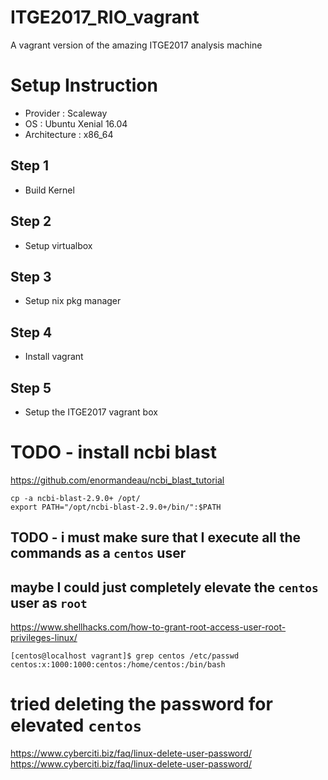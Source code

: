 # ITGE2017_RIO_vagrant
A vagrant version of the amazing ITGE2017 analysis machine

# Setup Instruction

- Provider : Scaleway
- OS : Ubuntu Xenial 16.04 
- Architecture : x86_64

## Step 1
- Build Kernel

## Step 2
- Setup virtualbox

## Step 3
- Setup nix pkg manager

## Step 4
- Install vagrant 

## Step 5
- Setup the ITGE2017 vagrant box



# TODO  - install ncbi blast

https://github.com/enormandeau/ncbi_blast_tutorial


```
cp -a ncbi-blast-2.9.0+ /opt/
export PATH="/opt/ncbi-blast-2.9.0+/bin/":$PATH
```

## TODO - i must make sure that I execute all the commands as a `centos` user 


## maybe I could just completely elevate the `centos` user as `root`
https://www.shellhacks.com/how-to-grant-root-access-user-root-privileges-linux/

```
[centos@localhost vagrant]$ grep centos /etc/passwd
centos:x:1000:1000:centos:/home/centos:/bin/bash
```

# tried deleting the password for elevated `centos`
https://www.cyberciti.biz/faq/linux-delete-user-password/
https://www.cyberciti.biz/faq/linux-delete-user-password/
